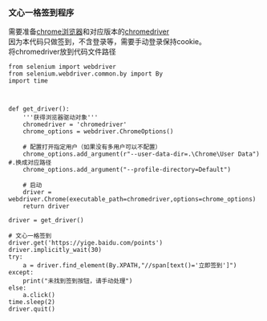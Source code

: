 ### 文心一格签到程序
需要准备[chrome浏览器](https://www.google.com/chrome/)和对应版本的[chromedriver](https://chromedriver.chromium.org/downloads)<br>
因为本代码只做签到，不含登录等，需要手动登录保持cookie。<br>
将chromedriver放到代码文件路径<br>
```
from selenium import webdriver
from selenium.webdriver.common.by import By
import time



def get_driver():   
    '''获得浏览器驱动对象'''   
    chromedriver = 'chromedriver'   
    chrome_options = webdriver.ChromeOptions()

    # 配置打开指定用户（如果没有多用户可以不配置）
    chrome_options.add_argument(r"--user-data-dir=.\Chrome\User Data") #.换成对应路径
    chrome_options.add_argument("--profile-directory=Default")
    
    # 启动
    driver = webdriver.Chrome(executable_path=chromedriver,options=chrome_options)   
    return driver

driver = get_driver()

# 文心一格签到
driver.get('https://yige.baidu.com/points')
driver.implicitly_wait(30)
try:
    a = driver.find_element(By.XPATH,"//span[text()='立即签到']")
except:
    print("未找到签到按钮，请手动处理")
else:
    a.click()
time.sleep(2)
driver.quit()
```
